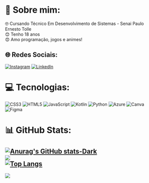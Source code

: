 # 💫 Sobre mim:
🤓 Cursando Técnico Em Desenvolvimento de Sistemas - Senai Paulo Ernesto Tolle<br>😊 Tenho 18 anos<br>😍 Amo programação, jogos e animes!


## 🌐 Redes Sociais:
[![Instagram](https://img.shields.io/badge/Instagram-%23E4405F.svg?logo=Instagram&logoColor=white)](https://instagram.com/https://www.instagram.com/__blood3_/?next=%2F) [![LinkedIn](https://img.shields.io/badge/LinkedIn-%230077B5.svg?logo=linkedin&logoColor=white)](https://linkedin.com/in/https://www.linkedin.com/in/marcos-santos-77756a260/) 

# 💻 Tecnologias:
![CSS3](https://img.shields.io/badge/css3-%231572B6.svg?style=for-the-badge&logo=css3&logoColor=white) ![HTML5](https://img.shields.io/badge/html5-%23E34F26.svg?style=for-the-badge&logo=html5&logoColor=white) ![JavaScript](https://img.shields.io/badge/javascript-%23323330.svg?style=for-the-badge&logo=javascript&logoColor=%23F7DF1E) ![Kotlin](https://img.shields.io/badge/kotlin-%230095D5.svg?style=for-the-badge&logo=kotlin&logoColor=white) ![Python](https://img.shields.io/badge/python-3670A0?style=for-the-badge&logo=python&logoColor=ffdd54) ![Azure](https://img.shields.io/badge/azure-%230072C6.svg?style=for-the-badge&logo=azure-devops&logoColor=white) ![Canva](https://img.shields.io/badge/Canva-%2300C4CC.svg?style=for-the-badge&logo=Canva&logoColor=white) 	![Figma](https://img.shields.io/badge/figma-%23F24E1E.svg?style=for-the-badge&logo=figma&logoColor=white)
# 📊 GitHub Stats:
[![Anurag's GitHub stats-Dark](https://github-readme-stats.vercel.app/api?username=gitmvfs&show_icons=true&theme=dark#gh-dark-mode-only)](https://github.com/anuraghazra/github-readme-stats#gh-dark-mode-only)<br/>
![](https://github-readme-streak-stats.herokuapp.com/?user=gitmvfs&theme=dark&hide_border=false)<br/>
[![Top Langs](https://github-readme-stats.vercel.app/api/top-langs/?username=gitmvfs&size_weight=0.5&count_weight=0.5)](https://github.com/anuraghazra/github-readme-stats)
---
[![](https://visitcount.itsvg.in/api?id=Marcos-fSantos&icon=0&color=0)](https://visitcount.itsvg.in)

<!-- Proudly created with GPRM ( https://gprm.itsvg.in ) -->

